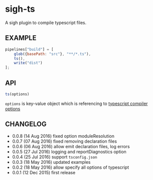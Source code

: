 sigh-ts
=======
A sigh plugin to compile typescript files.

EXAMPLE
-------
```js
pipelines["build"] = [
	glob({basePath: "src"}, "**/*.ts"),
	ts(),
	write("dist")
];
```

API
---
```js
ts(options)
```
`options` is key-value object which is 
referencing to [typescript compiler options](http://www.typescriptlang.org/docs/handbook/compiler-options.html)

CHANGELOG
---------
* 0.0.8 (14 Aug 2016) fixed option moduleResolution 
* 0.0.7 (07 Aug 2016) fixed removing declaration files 
* 0.0.6 (06 Aug 2016) allow emit declaration files, log errors
* 0.0.5 (27 Jul 2016) logging and reportDiagnostics option
* 0.0.4 (25 Jul 2016) support `tsconfig.json`
* 0.0.3 (18 May 2016) updated examples
* 0.0.2 (18 May 2016) allow specify all options of typescript
* 0.0.1 (12 Dec 2015) first release